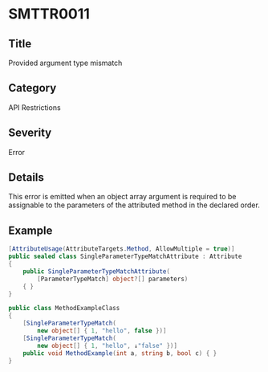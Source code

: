 # SMTTR0011

## Title
Provided argument type mismatch

## Category
API Restrictions

## Severity
Error

## Details
This error is emitted when an object array argument is required to be assignable to the parameters of the attributed method in the declared order.

## Example
```csharp
[AttributeUsage(AttributeTargets.Method, AllowMultiple = true)]
public sealed class SingleParameterTypeMatchAttribute : Attribute
{
    public SingleParameterTypeMatchAttribute(
        [ParameterTypeMatch] object?[] parameters)
    { }
}

public class MethodExampleClass
{
    [SingleParameterTypeMatch(
        new object[] { 1, "hello", false })]
    [SingleParameterTypeMatch(
        new object[] { 1, "hello", ↓"false" })]
    public void MethodExample(int a, string b, bool c) { }
}
```
